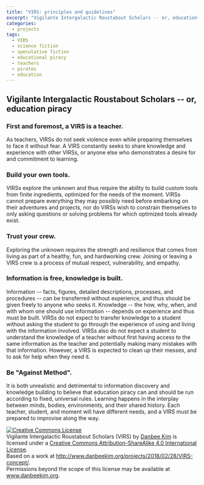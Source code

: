 ```yaml
---
title: "VIRS: principles and guidelines"
excerpt: "Vigilante Intergalactic Roustabout Scholars -- or, education piracy"
categories:
  - projects
tags:
  - VIRS
  - science fiction
  - speculative fiction
  - educational piracy
  - teachers
  - pirates
  - education
---
```


## Vigilante Intergalactic Roustabout Scholars -- or, education piracy

### First and foremost, a VIRS is a teacher. 

As teachers, VIRSs do not seek violence even while preparing themselves to face it without fear. A VIRS constantly seeks to share knowledge and experience with other VIRSs, or anyone else who demonstrates a desire for and commitment to learning. 

### Build your own tools. 

VIRSs explore the unknown and thus require the ability to build custom tools from finite ingredients, optimized for the needs of the moment. VIRSs cannot prepare everything they may possibly need before embarking on their adventures and projects, nor do VIRSs wish to constrain themselves to only asking questions or solving problems for which optimized tools already exist.

### Trust your crew.

Exploring the unknown requires the strength and resilience that comes from living as part of a healthy, fun, and hardworking crew. Joining or leaving a VIRS crew is a process of mutual respect, vulnerability, and empathy. 

### Information is free, knowledge is built. 

Information -- facts, figures, detailed descriptions, processes, and procedures -- can be transferred without experience, and thus should be given freely to anyone who seeks it. Knowledge -- the how, why, when, and with whom one should use information -- depends on experience and thus must be built. VIRSs do not expect to transfer knowledge to a student without asking the student to go through the experience of using and living with the information involved. VIRSs also do not expect a student to understand the knowledge of a teacher without first having access to the same information as the teacher and potentially making many mistakes with that information. However, a VIRS is expected to clean up their messes, and to ask for help when they need it.  

### Be "Against Method".

It is both unrealistic and detrimental to information discovery and knowledge building to believe that education piracy can and should be run according to fixed, universal rules. Learning happens in the interplay between minds, bodies, environments, and their shared history. Each teacher, student, and moment will have different needs, and a VIRS must be prepared to improvise along the way. 

<a rel="license" href="http://creativecommons.org/licenses/by-sa/4.0/"><img alt="Creative Commons License" style="border-width:0" src="https://i.creativecommons.org/l/by-sa/4.0/88x31.png" /></a><br /><span xmlns:dct="http://purl.org/dc/terms/" property="dct:title">Vigilante Intergalactic Roustabout Scholars (VIRS)</span> by <a xmlns:cc="http://creativecommons.org/ns#" href="www.danbeekim.org" property="cc:attributionName" rel="cc:attributionURL">Danbee Kim</a> is licensed under a <a rel="license" href="http://creativecommons.org/licenses/by-sa/4.0/">Creative Commons Attribution-ShareAlike 4.0 International License</a>.<br />Based on a work at <a xmlns:dct="http://purl.org/dc/terms/" href="http://www.danbeekim.org/projects/2018/02/28/VIRS-concept/" rel="dct:source">http://www.danbeekim.org/projects/2018/02/28/VIRS-concept/</a>.<br />Permissions beyond the scope of this license may be available at <a xmlns:cc="http://creativecommons.org/ns#" href="www.danbeekim.org" rel="cc:morePermissions">www.danbeekim.org</a>.
